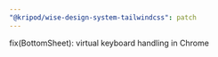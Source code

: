 ```yaml
---
"@kripod/wise-design-system-tailwindcss": patch
---
```


fix(BottomSheet): virtual keyboard handling in Chrome
